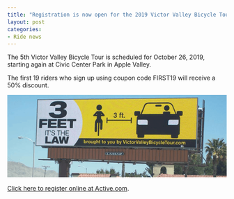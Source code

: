 ```yaml
---
title: "Registration is now open for the 2019 Victor Valley Bicycle Tour"
layout: post
categories:
- Ride news
---
```


The 5th Victor Valley Bicycle Tour is scheduled for October 26, 2019, starting again at Civic Center Park in Apple Valley.

The first 19 riders who sign up using coupon code FIRST19 will receive a 50% discount.

![2019 Victor Valley Bicycle Tour](/assets/img/2019/04/victor-valley-bicycle-tour.png)

[Click here to register online at Active.com](https://www.active.com).
